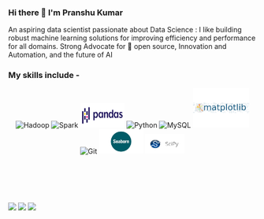 ### Hi there 👋 I'm Pranshu Kumar

An aspiring data scientist passionate about Data Science : I like building robust machine learning solutions for improving efficiency and performance for all domains. Strong Advocate for 📜 open source, Innovation and Automation, and the future of AI 
<!--
**pranshu1921/pranshu1921** is a ✨ _special_ ✨ repository because its `README.md` (this file) appears on your GitHub profile.

Here are some ideas to get you started:

- 🔭 I’m currently working on 
- 🌱 I’m currently learning Deep Learning, Image Classification
- 👯 I’m looking to collaborate on an interesting music based deep learning solution
- 💬 Ask me about music, movies, anything that interests you !
- 📫 How to reach me: shoot an email at pranshu1921@gmail.com
- 😄 Pronouns: He/Him/His

-->

### My skills include -

<p align="center">
	<img title="Hadoop" alt="Hadoop" src="https://raw.githubusercontent.com/Thomas-George-T/Thomas-George-T/master/assets/hadoop.svg" width="70" height="40" />
	<img title="Spark" alt="Spark" src="https://raw.githubusercontent.com/Thomas-George-T/Thomas-George-T/master/assets/apache_spark.svg" width="80" height="40" />
	<img title="Pandas" alt="Scala" src="https://github.com/pranshu1921/pranshu1921/blob/master/pictures/pandas.png" width="90" height="50" />
	<img title="Numpy" alt="Python" src="https://github.com/pranshu1921/pranshu1921/blob/master/pictures/numpy.png" width="90" height="50" />
	<img title="MySQL" alt="MySQL" src="https://raw.githubusercontent.com/Thomas-George-T/Thomas-George-T/master/assets/mysql.svg" width="40" height="40" />
	<img title="matplotlib" alt="matplot" src="https://github.com/pranshu1921/pranshu1921/blob/master/pictures/matplotlib.png" height="80" />
	<img title="Git" alt="Git" src="https://raw.githubusercontent.com/Thomas-George-T/Thomas-George-T/master/assets/git.svg" width="70" height="40" />
	<img title="seaborn" alt="sea" src="https://github.com/pranshu1921/pranshu1921/blob/master/pictures/seaborn.png" width="90" height="50" />	
	<img title="scipy" alt="scipy" src="https://github.com/pranshu1921/pranshu1921/blob/master/pictures/scipy.png" width="80" height="40" />
</p>



<br>
<br>
<br>
<br>

<a target="_blank" href="https://www.linkedin.com/in/pranshu-kumar"><img src="https://img.shields.io/badge/-LinkedIn-0077B5?style=for-the-badge&logo=Linkedin&logoColor=white"></img></a>
<a target="_blank" href="mailto:pranshu1921@gmail.com"><img src="https://img.shields.io/badge/-Gmail-D14836?style=for-the-badge&logo=Gmail&logoColor=white"></img></a>
<a target="_blank" href="https://twitter.com/pranshu1921"><img src="https://img.shields.io/badge/-Twitter-1DA1F2?style=for-the-badge&logo=Twitter&logoColor=white"></img></a>
<br>
</p>      
  
  
